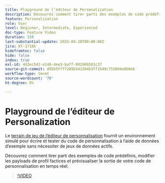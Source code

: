 ```yaml
---
title: Playground de l’éditeur de Personalization
description: Découvrez comment tirer parti des exemples de code prédéfinis, modifier les payloads de profil factices et prévisualiser la sortie de votre code de personnalisation en temps réel.
feature: Personalization
role: User
level: Beginner, Intermediate, Experienced
doc-type: Feature Video
duration: 210
last-substantial-update: 2025-04-28T00:00:00Z
jira: KT-17185
hidefromtoc: false
hide: false
index: true
exl-id: 4d2ec542-e148-4ee3-ba7f-99296b581c37
source-git-commit: d92b5fff7209b341204b3ff1549c7530d4e060e6
workflow-type: tm+mt
source-wordcount: '70'
ht-degree: 0%

---
```


# Playground de l’éditeur de Personalization

Le [terrain de jeu de l’éditeur de personnalisation](https://experienceleague.adobe.com/fr/apps/journey-optimizer/ajo-personalization#) fournit un environnement simulé pour écrire et tester du code de personnalisation à l’aide de données d’exemple sans nécessiter de jeux de données actifs.

Découvrez comment tirer parti des exemples de code prédéfinis, modifier les payloads de profil factices et prévisualiser la sortie de votre code de personnalisation en temps réel.

>[!VIDEO](https://video.tv.adobe.com/v/3457868/?learn=on&enablevpops)
